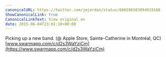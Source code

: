 ```yaml
---
canonicalURL: https://twitter.com/jmjordan/status/606596583094919168
ShowCanonicalLink: true
CanonicalLinkText: View original on
date: 2015-06-04T23:01:10+00:00
---
```

Picking up a new band. (@ Apple Store, Sainte-Catherine in Montréal, QC) [www.swarmapp.com/c/d2s3WaYziCm](https://www.swarmapp.com/c/d2s3WaYziCm)